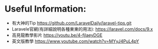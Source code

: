 # Useful Information:
* 有大神的Tip https://github.com/LaravelDaily/laravel-tips.git 
* Laravele官網(有詳細說明各種東東的用法): https://laravel.com/docs/9.x
* 高見龍教學影片 https://youtu.be/4-fjlaeyDGE
* 英文版教學 https://www.youtube.com/watch?v=MYyJ4PuL4pY

